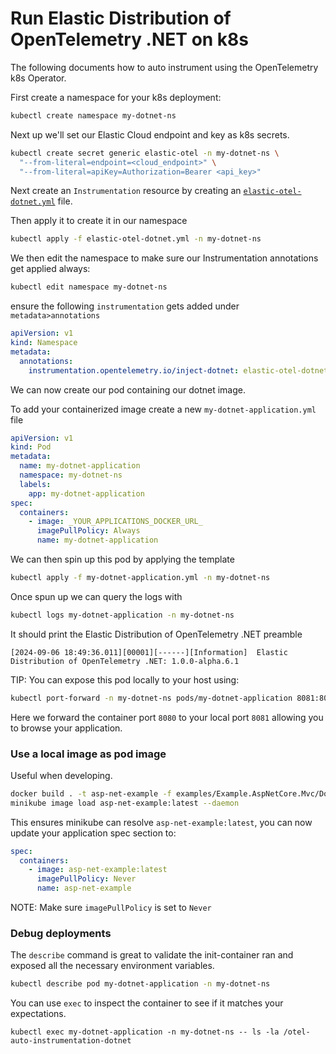 # Run Elastic Distribution of OpenTelemetry .NET on k8s

The following documents how to auto instrument using the OpenTelemetry k8s Operator.

First create a namespace for your k8s deployment:

```bash
kubectl create namespace my-dotnet-ns
```

Next up we'll set our Elastic Cloud endpoint and key as k8s secrets.

```bash
kubectl create secret generic elastic-otel -n my-dotnet-ns \
  "--from-literal=endpoint=<cloud_endpoint>" \
  "--from-literal=apiKey=Authorization=Bearer <api_key>"
```

Next create an `Instrumentation` resource by creating an [`elastic-otel-dotnet.yml`](elastic-otel-dotnet.yml) file.

Then apply it to create it in our namespace

```bash
kubectl apply -f elastic-otel-dotnet.yml -n my-dotnet-ns
```

We then edit the namespace to make sure our Instrumentation annotations get applied always:

```bash
kubectl edit namespace my-dotnet-ns
```
ensure the following `instrumentation` gets added under `metadata>annotations`

```yml
apiVersion: v1
kind: Namespace
metadata:
  annotations:
    instrumentation.opentelemetry.io/inject-dotnet: elastic-otel-dotnet
```

We can now create our pod containing our dotnet image.

To add your containerized image create a new `my-dotnet-application.yml` file

```yml
apiVersion: v1
kind: Pod
metadata:
  name: my-dotnet-application
  namespace: my-dotnet-ns
  labels:
    app: my-dotnet-application
spec:
  containers:
    - image: _YOUR_APPLICATIONS_DOCKER_URL_
      imagePullPolicy: Always
      name: my-dotnet-application
```

We can then spin up this pod by applying the template

```bash
kubectl apply -f my-dotnet-application.yml -n my-dotnet-ns
```

Once spun up we can query the logs with 

```bash
kubectl logs my-dotnet-application -n my-dotnet-ns
```

It should print the Elastic Distribution of OpenTelemetry .NET preamble 

```log
[2024-09-06 18:49:36.011][00001][------][Information]  Elastic Distribution of OpenTelemetry .NET: 1.0.0-alpha.6.1
```

TIP: You can expose this pod locally to your host using:

```bash
kubectl port-forward -n my-dotnet-ns pods/my-dotnet-application 8081:8080
```

Here we forward the container port `8080` to your local port `8081` allowing you to browse your application.




### Use a local image as pod image

Useful when developing.

```bash
docker build . -t asp-net-example -f examples/Example.AspNetCore.Mvc/Dockerfile
minikube image load asp-net-example:latest --daemon
```

This ensures minikube can resolve `asp-net-example:latest`, you can now update your 
application spec section to:

```yml
spec:
  containers:
    - image: asp-net-example:latest
      imagePullPolicy: Never
      name: asp-net-example
```

NOTE: Make sure `imagePullPolicy` is set to `Never`


### Debug deployments 

The `describe` command is great to validate the init-container ran and exposed
all the necessary environment variables.

```bash
kubectl describe pod my-dotnet-application -n my-dotnet-ns
```

You can use `exec` to inspect the container to see if it matches your expectations.
```log
kubectl exec my-dotnet-application -n my-dotnet-ns -- ls -la /otel-auto-instrumentation-dotnet
```



